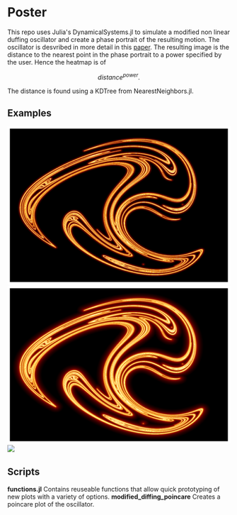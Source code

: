 # Poster
This repo uses Julia's DynamicalSystems.jl to simulate a modified non linear duffing oscillator and create a phase portrait of the resulting motion. The oscillator is desvribed in more detail in this [paper](https://www.ijert.org/research/some-dynamical-properties-of-the-duffing-equation-IJERTV5IS120339.pdf). The resulting image is the distance to the nearest point in the phase portrait to a power specified by the user. Hence the heatmap is of
```math
distance^{power}.
```
The distance is found using a KDTree from NearestNeighbors.jl. 

## Examples
![](plots/mod_duffing,power=1.0e-8,black_levels=50,x=1080,N=2.0e6.svg)
![](plots/mod_duffing,power=0.001,black_levels=30,x=1080,N=2.0e6.svg) 
![](plots/mod_duffing,power=0.05,black_levels=10,x=3840,N=2.0e6.svg)

## Scripts
**functions.jl** Contains reuseable functions that allow quick prototyping of new plots with a variety of options. 
**modified_diffing_poincare** Creates a poincare plot of the oscillator. 